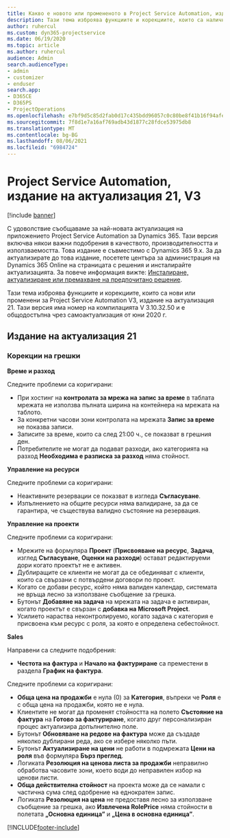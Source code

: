 ```yaml
---
title: Какво е новото или промененото в Project Service Automation, издание на актуализация 21, V3
description: Тази тема изброява функциите и корекциите, които са налични в Project Service Automation V3, издание на актуализация 21, V3.
author: ruhercul
ms.custom: dyn365-projectservice
ms.date: 06/19/2020
ms.topic: article
ms.author: ruhercul
audience: Admin
search.audienceType:
- admin
- customizer
- enduser
search.app:
- D365CE
- D365PS
- ProjectOperations
ms.openlocfilehash: e7bf9d5c85d2fab0d17c435bdd96057c0c80be8f41b16f94afe6b1f554e7a9fe
ms.sourcegitcommit: 7f8d1e7a16af769adb43d1877c28fdce53975db8
ms.translationtype: MT
ms.contentlocale: bg-BG
ms.lasthandoff: 08/06/2021
ms.locfileid: "6984724"
---
```

# <a name="project-service-automation-update-release-21-v3"></a>Project Service Automation, издание на актуализация 21, V3

[!include [banner](../includes/psa-now-project-operations.md)]

С удоволствие съобщаваме за най-новата актуализация на приложението Project Service Automation за Dynamics 365. Тази версия включва някои важни подобрения в качеството, производителността и използваемостта. Това издание е съвместимо с Dynamics 365 9.x. За да актуализирате до това издание, посетете центъра за администрация на Dynamics 365 Online на страницата с решения и инсталирайте актуализацията. За повече информация вижте: [Инсталиране, актуализиране или премахване на предпочитано решение](/power-platform/admin/install-remove-preferred-solution).

Тази тема изброява функциите и корекциите, които са нови или променени за Project Service Automation V3, издание на актуализация 21. Тази версия има номер на компилацията V 3.10.32.50 и е общодостъпна чрез самоактуализация от юни 2020 г.

## <a name="update-release-21"></a>Издание на актуализация 21

### <a name="bug-fixes"></a>Корекции на грешки

**Време и разход**

Следните проблеми са коригирани:

- При хостинг на **контролата за мрежа на запис за време** в таблата мрежата не използва пълната ширина на контейнера на мрежата на таблото.
- За конкретни часови зони контролата на мрежата **Запис за време** не показва записи.
- Записите за време, които са след 21:00 ч., се показват в грешния ден.
- Потребителите не могат да подават разходи, ако категорията на разход **Необходима е разписка за разход** няма стойност.

**Управление на ресурси**

Следните проблеми са коригирани:

- Неактивните резервации се показват в изгледа **Съгласуване**.
- Изпълнението на общите ресурси няма валидиране, за да се гарантира, че съществува валидно състояние на резервация.

**Управление на проекти**

Следните проблеми са коригирани:

- Мрежите на формуляра **Проект** (**Присвояване на ресурс**, **Задача**, изглед **Съгласуване**, **Оценки на разходи**) остават редактируеми дори когато проектът не е активен.
- Дублиращите се клиенти не могат да се обединяват с клиенти, които са свързани с потвърдени договори по проект.
- Когато се добави ресурс, който няма валиден календар, системата не връща лесно за използване съобщение за грешка.
- Бутонът **Добавяне на задача** на мрежата на задача е активиран, когато проектът е свързан с **добавка на Microsoft Project**.
- Усилието нараства неконтролируемо, когато задача с категория е присвоена към ресурс с роля, за която е определена себестойност.

**Sales**

Направени са следните подобрения:

- **Честота на фактура** и **Начало на фактуриране** са преместени в раздела **График на фактура**.

Следните проблеми са коригирани:

- **Обща цена на продажби** е нула (0) за **Категория**, въпреки че **Роля** е с обща цена на продажби, която не е нула.
- Клиентите не могат да променят стойността на полето **Състояние на фактура** на **Готово за фактуриране**, когато друг персонализиран процес актуализира допълнително поле.
- Бутонът **Обновяване на редове на фактура** може да създаде няколко дублирани реда, ако се избере няколко пъти.
- Бутонът **Актуализиране на цени** не работи в подмрежата **Цени на роля** във формуляра **Бърз преглед**.
- Логиката **Резолюция на ценова листа за продажби** неправилно обработва часовите зони, което води до неправилен избор на ценови листи.
- **Обща действителна стойност** на проекта може да се намали с частична сума след одобрение на еднократен запис.
- Логиката **Резолюция на цена** не предоставя лесно за използване съобщение за грешка, ако **Извлечена RolePrice** няма стойности в полетата **„Основна единица”** и **„Цена в основна единица”**.


[!INCLUDE[footer-include](../includes/footer-banner.md)]